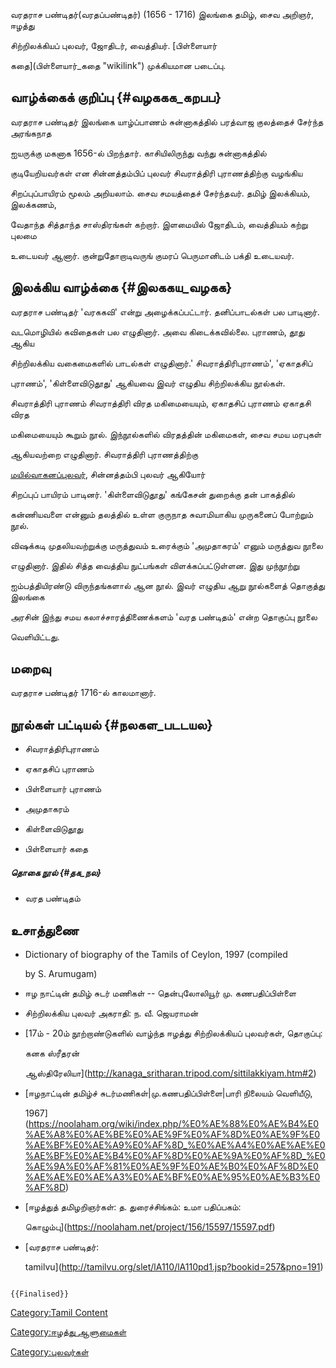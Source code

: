 வரதராச பண்டிதர்(வரதப்பண்டிதர்) (1656 - 1716) இலங்கை தமிழ், சைவ அறிஞர், ஈழத்து
சிற்றிலக்கியப் புலவர், ஜோதிடர், வைத்தியர். [பிள்ளையார்
கதை](பிள்ளையார்_கதை "wikilink") முக்கியமான படைப்பு.

## வாழ்க்கைக் குறிப்பு {#வழககக_கறபப}

வரதராச பண்டிதர் இலங்கை யாழ்ப்பாணம் சுன்னாகத்தில் பரத்வாஜ குலத்தைச் சேர்ந்த அரங்கநாத
ஐயருக்கு மகனாக 1656-ல் பிறந்தார். காசியிலிருந்து வந்து சுன்னாகத்தில்
குடியேறியவர்கள் என சின்னத்தம்பிப் புலவர் சிவராத்திரி புராணத்திற்கு வழங்கிய
சிறப்புப்பாயிரம் மூலம் அறியலாம். சைவ சமயத்தைச் சேர்ந்தவர். தமிழ் இலக்கியம், இலக்கணம்,
வேதாந்த சித்தாந்த சாஸ்திரங்கள் கற்றார். இளமையில் ஜோதிடம், வைத்தியம் கற்று புலமை
உடையவர் ஆனார். குன்றுதோறாடிவருங் குமரப் பெருமானிடம் பக்தி உடையவர்.

## இலக்கிய வாழ்க்கை {#இலககய_வழகக}

வரதராச பண்டிதர் 'வரககவி' என்று அழைக்கப்பட்டார். தனிப்பாடல்கள் பல பாடினார்.
வடமொழியில் கவிதைகள் பல எழுதினார். அவை கிடைக்கவில்லை. புராணம், தூது ஆகிய
சிற்றிலக்கிய வகைமைகளில் பாடல்கள் எழுதினார்.\' சிவராத்திரிபுராணம்\', \'ஏகாதசிப்
புராணம்\', \'கிள்ளைவிடுதூது\' ஆகியவை இவர் எழுதிய சிற்றிலக்கிய நூல்கள்.
சிவராத்திரி புராணம் சிவராத்திரி விரத மகிமையையும், ஏகாதசிப் புராணம் ஏகாதசி விரத
மகிமையையும் கூறும் நூல். இந்நூல்களில் விரதத்தின் மகிமைகள், சைவ சமய மரபுகள்
ஆகியவற்றை எழுதினார். சிவராத்திரி புராணத்திற்கு
[மயில்வாகனப்புலவர்](மயில்வாகனப்_புலவர் "wikilink"), சின்னத்தம்பி புலவர் ஆகியோர்
சிறப்புப் பாயிரம் பாடினர். \'கிள்ளைவிடுதூது\' கங்கேசன் துறைக்கு தன் பாகத்தில்
கன்ணியவளை என்னும் தலத்தில் உள்ள குருநாத சுவாமியாகிய முருகனைப் போற்றும் நூல்.

விஷக்கடி முதலியவற்றுக்கு மருத்துவம் உரைக்கும் 'அமுதாகரம்' எனும் மருத்துவ நூலை
எழுதினார். இதில் சித்த வைத்திய நுட்பங்கள் விளக்கப்பட்டுள்ளன. இது முந்நூற்று
ஐம்பத்தியிரண்டு விருந்தங்களால் ஆன நூல். இவர் எழுதிய ஆறு நூல்களைத் தொகுத்து இலங்கை
அரசின் இந்து சமய கலாச்சாரத்திணைக்களம் \'வரத பண்டிதம்\' என்ற தொகுப்பு நூலை
வெளியிட்டது.

## மறைவு

வரதராச பண்டிதர் 1716-ல் காலமானார்.

## நூல்கள் பட்டியல் {#நலகள_படடயல}

-   சிவராத்திரிபுராணம்
-   ஏகாதசிப் புராணம்
-   பிள்ளையார் புராணம்
-   அமுதாகரம்
-   கிள்ளைவிடுதூது
-   பிள்ளையார் கதை

##### தொகை நூல் {#தக_நல}

-   வரத பண்டிதம்

## உசாத்துணை

-   Dictionary of biography of the Tamils of Ceylon, 1997 (compiled
    by S. Arumugam)
-   ஈழ நாட்டின் தமிழ் சுடர் மணிகள் -- தென்புலோலியூர் மு. கணபதிப்பிள்ளை
-   சிற்றிலக்கிய புலவர் அகராதி: ந. வீ. ஜெயராமன்
-   [17ம் - 20ம் நூற்றாண்டுகளில் வாழ்ந்த ஈழத்து சிற்றிலக்கியப் புலவர்கள், தொகுப்பு:
    கனக ஸ்ரீதரன்
    ஆஸ்திரேலியா](http://kanaga_sritharan.tripod.com/sittilakkiyam.htm#2)
-   [ஈழநாட்டின் தமிழ்ச் சுடர்மணிகள்\|மு.கணபதிப்பிள்ளை\|பாரி நிலையம் வெளியீடு,
    1967](https://noolaham.org/wiki/index.php/%E0%AE%88%E0%AE%B4%E0%AE%A8%E0%AE%BE%E0%AE%9F%E0%AF%8D%E0%AE%9F%E0%AE%BF%E0%AE%A9%E0%AF%8D_%E0%AE%A4%E0%AE%AE%E0%AE%BF%E0%AE%B4%E0%AF%8D%E0%AE%9A%E0%AF%8D_%E0%AE%9A%E0%AF%81%E0%AE%9F%E0%AE%B0%E0%AF%8D%E0%AE%AE%E0%AE%A3%E0%AE%BF%E0%AE%95%E0%AE%B3%E0%AF%8D)
-   [ஈழத்துத் தமிழறிஞர்கள்: த. துரைச்சிங்கம்: உமா பதிப்பகம்:
    கொழும்பு](https://noolaham.net/project/156/15597/15597.pdf)
-   [வரதராச பண்டிதர்:
    tamilvu](http://tamilvu.org/slet/lA110/lA110pd1.jsp?bookid=257&pno=191)

```{=mediawiki}
{{Finalised}}
```
[Category:Tamil Content](Category:Tamil_Content "wikilink")
[Category:ஈழத்து ஆளுமைகள்](Category:ஈழத்து_ஆளுமைகள் "wikilink")
[Category:புலவர்கள்](Category:புலவர்கள் "wikilink")
